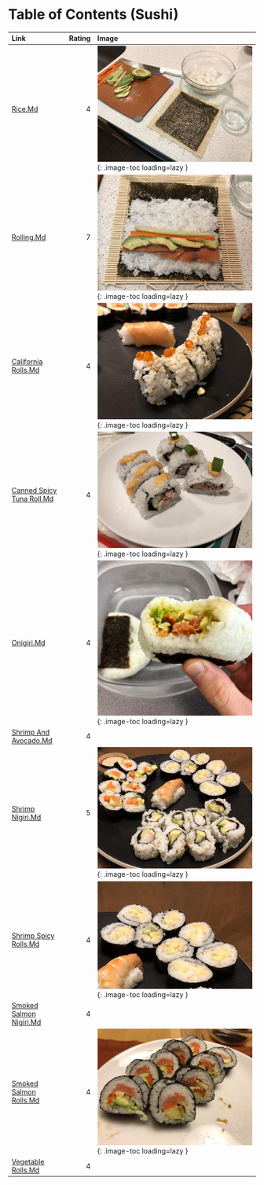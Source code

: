 # Table of Contents (Sushi)

| Link                                                     |   Rating | Image                                                                                   |
|:---------------------------------------------------------|---------:|:----------------------------------------------------------------------------------------|
| [Rice.Md](./_rice.md)                                    |        4 | ![_rice.jpg](./_rice.jpg){: .image-toc loading=lazy }                                   |
| [Rolling.Md](./_rolling.md)                              |        7 | ![_rolling.jpg](./_rolling.jpg){: .image-toc loading=lazy }                             |
| [California Rolls.Md](./california_rolls.md)             |        4 | ![california_rolls.jpeg](./california_rolls.jpeg){: .image-toc loading=lazy }           |
| [Canned Spicy Tuna Roll.Md](./canned_spicy_tuna_roll.md) |        4 | ![canned_spicy_tuna_roll.jpg](./canned_spicy_tuna_roll.jpg){: .image-toc loading=lazy } |
| [Onigiri.Md](./onigiri.md)                               |        4 | ![onigiri.jpg](./onigiri.jpg){: .image-toc loading=lazy }                               |
| [Shrimp And Avocado.Md](./shrimp_and_avocado.md)         |        4 | <!-- TODO: Capture image -->                                                            |
| [Shrimp Nigiri.Md](./shrimp_nigiri.md)                   |        5 | ![shrimp_nigiri.jpeg](./shrimp_nigiri.jpeg){: .image-toc loading=lazy }                 |
| [Shrimp Spicy Rolls.Md](./shrimp_spicy_rolls.md)         |        4 | ![shrimp_spicy_rolls.jpeg](./shrimp_spicy_rolls.jpeg){: .image-toc loading=lazy }       |
| [Smoked Salmon Nigiri.Md](./smoked_salmon_nigiri.md)     |        4 | <!-- TODO: Capture image -->                                                            |
| [Smoked Salmon Rolls.Md](./smoked_salmon_rolls.md)       |        4 | ![smoked_salmon_rolls.jpg](./smoked_salmon_rolls.jpg){: .image-toc loading=lazy }       |
| [Vegetable Rolls.Md](./vegetable_rolls.md)               |        4 | <!-- TODO: Capture image -->                                                            |
